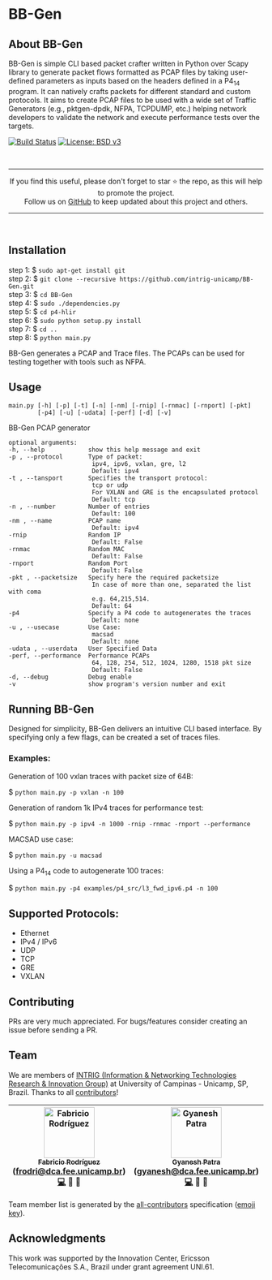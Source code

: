 BB-Gen
===

## About BB-Gen
BB-Gen is simple CLI based packet crafter written in Python over Scapy library to generate packet flows formatted as PCAP files by taking user-defined parameters as inputs based on the headers defined in a P4<sub>14</sub> program. It can natively crafts packets for different standard and custom protocols. It aims to create PCAP files to be used with a wide set of Traffic Generators (e.g., pktgen-dpdk, NFPA, TCPDUMP, etc.) helping network developers to validate the network and execute performance tests over the targets.

[![Build Status](https://travis-ci.org/intrig-unicamp/BB-Gen.svg?branch=master)](https://travis-ci.org/intrig-unicamp/BB-Gen)
[![License: BSD v3](https://img.shields.io/badge/License-BSD%20v3-blue.svg)](LICENSE)

<br>
<hr>
<p align="center">
If you find this useful, please don't forget to star ⭐️ the repo, as this will help to promote the project.<br>
Follow us on <a href="https://github.com/intrig-unicamp?tab=repositories">GitHub</a> to keep updated about this project and others</a>.
</p>
<hr>
<br>

## Installation  
step 1: $ `sudo apt-get install git`  
step 2: $ `git clone --recursive https://github.com/intrig-unicamp/BB-Gen.git`  
step 3: $ `cd BB-Gen`    
step 4: $ `sudo ./dependencies.py`  
step 5: $ `cd p4-hlir`    
step 6: $ `sudo python setup.py install`    
step 7: $ `cd ..`      
step 8: $ `python main.py`  

BB-Gen generates a PCAP and Trace files.
The PCAPs can be used for testing together with tools such as NFPA.

## Usage

    main.py [-h] [-p] [-t] [-n] [-nm] [-rnip] [-rnmac] [-rnport] [-pkt]
            [-p4] [-u] [-udata] [-perf] [-d] [-v]

BB-Gen PCAP generator

    optional arguments:  
    -h, --help            show this help message and exit
    -p , --protocol       Type of packet:
                           ipv4, ipv6, vxlan, gre, l2
                           Default: ipv4
    -t , --tansport       Specifies the transport protocol:
                           tcp or udp
                           For VXLAN and GRE is the encapsulated protocol
                           Default: tcp
    -n , --number         Number of entries
                           Default: 100
    -nm , --name          PCAP name
                           Default: ipv4
    -rnip                 Random IP
                           Default: False
    -rnmac                Random MAC
                           Default: False
    -rnport               Random Port
                           Default: False
    -pkt , --packetsize   Specify here the required packetsize
                           In case of more than one, separated the list with coma
                           e.g. 64,215,514.
                           Default: 64
    -p4                   Specify a P4 code to autogenerates the traces
                           Default: none
    -u , --usecase        Use Case:
                           macsad
                           Default: none
    -udata , --userdata   User Specified Data
    -perf, --performance  Performance PCAPs
                           64, 128, 254, 512, 1024, 1280, 1518 pkt size
                           Default: False
    -d, --debug           Debug enable
    -v                    show program's version number and exit

## Running BB-Gen

Designed for simplicity, BB-Gen delivers an intuitive CLI based interface. By specifying only a few flags, can be created a set of traces files.

### Examples:

Generation of 100 vxlan traces with packet size of 64B:

$ `python main.py -p vxlan -n 100`

Generation of random 1k IPv4 traces for performance test:

$ `python main.py -p ipv4 -n 1000 -rnip -rnmac -rnport --performance`

MACSAD use case:

$ `python main.py -u macsad`

Using a P4<sub>14</sub> code to autogenerate 100 traces:

$ `python main.py -p4 examples/p4_src/l3_fwd_ipv6.p4 -n 100`

## Supported Protocols:
  - Ethernet
  - IPv4 / IPv6
  - UDP
  - TCP
  - GRE
  - VXLAN

## Contributing
PRs are very much appreciated. For bugs/features consider creating an issue before sending a PR.

## Team
We are members of [INTRIG (Information & Networking Technologies Research & Innovation Group)](http://intrig.dca.fee.unicamp.br) at University of Campinas - Unicamp, SP, Brazil.
Thanks to all [contributors](https://github.com/intrig-unicamp/BB-Gen/graphs/contributors)!

<!-- Contributors table START -->
| [<img src="https://avatars.githubusercontent.com/ecwolf?s=100" width="100" alt="Fabricio Rodríguez" /><br /><sub>Fabricio Rodríguez</sub>](https://github.com/ecwolf)<br />(frodri@dca.fee.unicamp.br)<br />[💻](https://github.com/intrig-unicamp/BB-Gen/commits?author=ecwolf) 🔌 👀 | [<img src="https://avatars.githubusercontent.com/c3m3gyanesh?s=100" width="100" alt="Gyanesh Patra" /><br /><sub>Gyanesh Patra</sub>](https://github.com/c3m3gyanesh)<br />(gyanesh@dca.fee.unicamp.br)<br />[💻](https://github.com/intrig-unicamp/BB-Gen/commits?author=c3m3gyanesh) 🔌 👀 | [<img src="https://avatars.githubusercontent.com/chesteve?s=100" width="100" alt="Christian Esteve Rothenberg" /><br /><sub>Christian Esteve Rothenberg</sub>](https://github.com/chesteve)<br />(chesteve@dca.fee.unicamp.br)<br />📢 🎨 |
| :---: | :---: | :---: |
<!-- Contributors table END -->
Team member list is generated by the [all-contributors](https://github.com/kentcdodds/all-contributors) specification ([emoji key](https://github.com/kentcdodds/all-contributors#emoji-key)).

<!--- Fabricio E Rodriguez Cesen (frodri@dca.fee.unicamp.br)  
P Gyanesh Kumar Patra (gyanesh@dca.fee.unicamp.br)  
Christian Rodolfo Esteve Rothenberg (chesteve@dca.fee.unicamp.br)  -->

## Acknowledgments
This work was supported by the Innovation Center, Ericsson Telecomunicações S.A., Brazil under grant agreement UNI.61.

